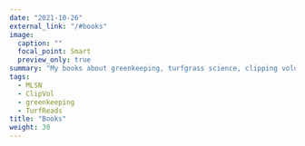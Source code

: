 ```yaml
---
date: "2021-10-26"
external_link: "/#books"
image:
  caption: ""
  focal_point: Smart
  preview_only: true
summary: "My books about greenkeeping, turfgrass science, clipping volume, and MLSN."
tags: 
  - MLSN
  - ClipVol
  - greenkeeping
  - TurfReads
title: "Books"
weight: 30
---
```









